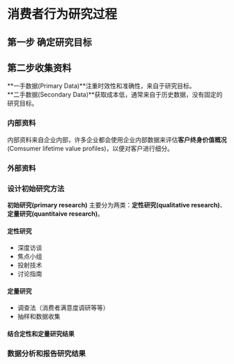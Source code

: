 # 消费者行为研究过程

## 第一步 确定研究目标



## 第二步收集资料

**一手数据(Primary Data)**注重时效性和准确性，来自于研究目标。  
**二手数据(Secondary Data)**获取成本低，通常来自于历史数据，没有固定的研究目标。  

### 内部资料

内部资料来自企业内部，许多企业都会使用企业内部数据来评估**客户终身价值概况**(Comsumer lifetime value profiles)，以便对客户进行细分。

### 外部资料


### 设计初始研究方法

**初始研究(primary research)** 主要分为两类：**定性研究(qualitative research)**、**定量研究(quantitaive research)**。

#### 定性研究

- 深度访谈
- 焦点小组
- 投射技术
- 讨论指南

#### 定量研究

- 调查法（消费者满意度调研等等）
- 抽样和数据收集

#### 结合定性和定量研究结果


### 数据分析和报告研究结果



